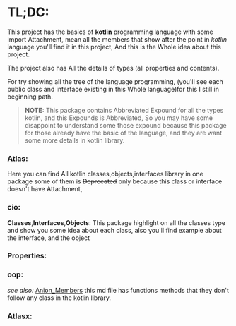 # TL;DC:
This project has the basics of **kotlin** programming language with some import Attachment, mean all the members that show after the point in *kotlin* language you'll find it in this project, And this is the Whole idea about this project.

The project also has All the details of types (all properties and contents).

For try showing all the tree of the language programming, (you'll see each public class and interface existing in this Whole language)for this I still in beginning path.

> **NOTE:**  This package contains Abbreviated Expound for all the types kotlin, and this Expounds is Abbreviated, So you may have some disappoint to understand some those expound because this package for those already have the basic of the language, and they are want some more details in kotlin library.

### Atlas:
Here you can find All kotlin classes,objects,interfaces library in one package some of them is ~~Deprecated~~ only because this class or interface doesn't have Attachment,
### cio:
**Classes**,**Interfaces**,**Objects**: This package highlight on all the classes type and show you some idea about each class, also you'll find example about the interface, and the object

### Properties:

### oop:

_see also:_ [Anion_Members](src/main/kotlin/Anion_Members.md) this md file has functions methods that they don't follow any class in the kotlin library.

### Atlasx:
